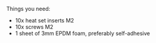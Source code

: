 Things you need:
- 10x heat set inserts M2
- 10x screws M2
- 1 sheet of 3mm EPDM foam, preferably self-adhesive
